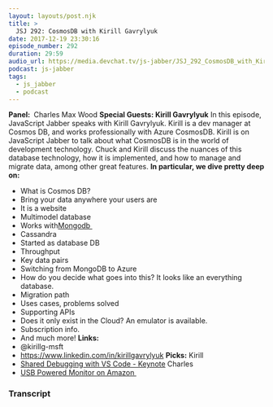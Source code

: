 ```yaml
---
layout: layouts/post.njk
title: >
  JSJ 292: CosmosDB with Kirill Gavrylyuk
date: 2017-12-19 23:30:16
episode_number: 292
duration: 29:59
audio_url: https://media.devchat.tv/js-jabber/JSJ_292_CosmosDB_with_Kirill_%20Gavrylyuk.mp3
podcast: js-jabber
tags:
  - js_jabber
  - podcast
---
```


**Panel:&nbsp;** Charles Max Wood **Special Guests: Kirill Gavrylyuk** In this episode, JavaScript Jabber speaks with Kirill Gavrylyuk. Kirill is a dev manager at Cosmos DB, and works professionally with Azure CosmosDB. Kirill is on JavaScript Jabber to talk about what CosmosDB is in the world of development technology. Chuck and Kirill discuss the nuances of this database technology, how it is implemented, and how to manage and migrate data, among other great features. **In particular, we dive pretty deep on:**

- What is Cosmos DB?
- Bring your data anywhere your users are
- It is a website
- Multimodel database
- Works with[Mongodb&nbsp;](https://www.mongodb.com/cloud/atlas/lp/general?jmp=search&utm_source=google&utm_campaign=Americas-US-MongoDB-to-Atlas-Brand-Alpha&utm_keyword=mongodb&utm_device=c&utm_network=g&utm_medium=cpc&utm_creative=223327451948&utm_matchtype=e&_bt=223327451948&_bk=mongodb&_bm=e&_bn=g&gclid=CjwKCAiAjuPRBRBxEiwAeQ2QPhtH0ogVQGzJ6PuIGrt-6jiJPrYMPY3oid1P191aHZ0i_kqzuemYcRoCqXcQAvD_BwE)
- Cassandra
- Started as database DB
- Throughput
- Key data pairs
- Switching from MongoDB to Azure
- How do you decide what goes into this? It looks like an everything database.
- Migration path
- Uses cases, problems solved
- Supporting APIs
- Does it only exist in the Cloud? An&nbsp;emulator is available.
- Subscription info.
- And much more!
  **Links:**
- @kirillg-msft
- https://www.linkedin.com/in/kirillgavrylyuk
  **Picks:** Kirill
- [Shared Debugging with VS Code - Keynote](https://code.visualstudio.com/docs/introvideos/debugging)
  Charles
- [USB Powered Monitor on Amazon&nbsp;](https://www.amazon.com/AOC-e1659Fwu-1366x768-Brightness-3-0-Powered/dp/B00CMKOVMO)

### Transcript

&nbsp;
